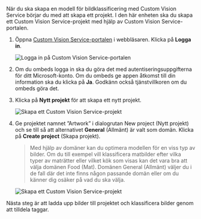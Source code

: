 När du ska skapa en modell för bildklassificering med Custom Vision Service börjar du med att skapa ett projekt. I den här enheten ska du skapa ett Custom Vision Service-projekt med hjälp av Custom Vision Service-portalen.

1. Öppna [Custom Vision Service-portalen](https://www.customvision.ai/) i webbläsaren. Klicka på **Logga in**.

    ![Logga in på Custom Vision Service-portalen](../media/1-portal-sign-in.png)

1. Om du ombeds logga in ska du göra det med autentiseringsuppgifterna för ditt Microsoft-konto. Om du ombeds ge appen åtkomst till din information ska du klicka på **Ja**. Godkänn också tjänstvillkoren om du ombeds göra det.

1. Klicka på **Nytt projekt** för att skapa ett nytt projekt.

    ![Skapa ett Custom Vision Service-projekt](../media/1-portal-click-new-project.png)

1. Ge projektet namnet ”Artwork” i dialogrutan New project (Nytt projekt) och se till så att alternativet **General** (Allmänt) är valt som domän. Klicka på **Create project** (Skapa projekt).

    > Med hjälp av domäner kan du optimera modellen för en viss typ av bilder. Om du till exempel vill klassificera matbilder efter vilka typer av maträtter eller vilket kök som visas kan det vara bra att välja domänen Food (Mat). Domänen General (Allmänt) väljer du i de fall där det inte finns någon passande domän eller om du känner dig osäker på vad du ska välja.

   ![Skapa ett Custom Vision Service-projekt](../media/1-portal-create-project.png)

Nästa steg är att ladda upp bilder till projektet och klassificera bilder genom att tilldela taggar.